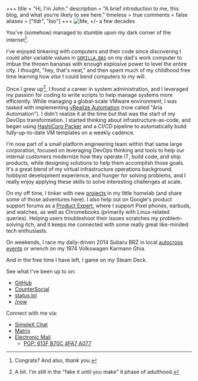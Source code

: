 +++
title = "Hi, I'm John."
description = "A brief introduction to me, this blog, and what you're likely to see here."
timeless = true
comments = false
aliases = ["tldr", "bio"]
+++
![Me, +/- a few decades](/images/john.jpg)

You've (somehow) managed to stumble upon my dark corner of the internet[^1].

I've enjoyed tinkering with computers and their code since discovering I could alter variable values in [`GORILLA.BAS`](https://en.wikipedia.org/wiki/Gorillas_%28video_game%29) on my dad's work computer to imbue the thrown bananas with enough explosive power to level the entire city. I thought, "hey, that's neat," and then spent much of my childhood free time learning how *else* I could bend computers to my will.

Once I grew up[^2], I found a career in system administration, and I leveraged my passion for coding to write scripts to help manage systems more efficiently. While managing a global-scale VMware environment, I was tasked with implementing [vRealize Automation](/series/vra8) (now called "Aria Automation"). I didn't realize it at the time but that was the start of my DevOps transformation. I started thinking about infrastructure-as-code, and began using [HashiCorp Packer](https://github.com/jbowdre/packer-vsphere-templates) and a CI/CD pipeline to automatically build fully-up-to-date VM templates on a weekly cadence.

I'm now part of a small platform engineering team within that same large corporation, focused on leveraging DevOps thinking and tools to help our internal customers modernize how they operate IT, build code, and ship products, while designing solutions to help them accomplish those goals. It's a great blend of my virtual infrastructure operations background, hobbyist development experience, and hunger for solving problems, and I really enjoy applying these skills to solve interesting challenges at scale.

On my off time, I tinker with new [projects](/series/projects) in my little homelab (and share some of those adventures here). I also help out on Google's product support forums as a [Product Expert](https://productexperts.withgoogle.com/what-it-is), where I support Pixel phones, earbuds, and watches, as well as Chromebooks (primarily with Linux-related queries). Helping users troubleshoot their issues scratches my problem-solving itch, and it keeps me connected with some really great like-minded tech enthusiasts.

On weekends, I race my daily-driven 2014 Subaru BRZ in local [autocross events](https://l.runtimeterror.dev/my-autox-vids) or wrench on my 1974 Volkswagen Karmann Ghia.

And in the free time I have left, I game on my Steam Deck.

See what I've been up to on:
- [GitHub](https://github.com/jbowdre)
- [CounterSocial](https://counter.social/@john_b)
- [status.lol](https://status.jbowdre.lol)
- [/now](https://now.jbowdre.lol)

Connect with me via:
- [SimpleX Chat](/simplex/)
- [Matrix](https://matrix.to/#/@jbowdre:omg.lol)
- [Electronic Mail](mailto:jbowdre@omg.lol)
  - [PGP: 613F B70C 4FA7 A077](https://l.runtimeterror.dev/pgp)


[^1]: Congrats? And also, *thank you.*
[^2]: A bit. I'm still in the "fake it until you make" it phase of adulthood.